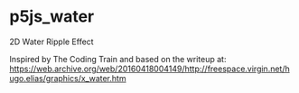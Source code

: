 # p5js_water
2D Water Ripple Effect

Inspired by The Coding Train and based on the writeup at: https://web.archive.org/web/20160418004149/http://freespace.virgin.net/hugo.elias/graphics/x_water.htm
